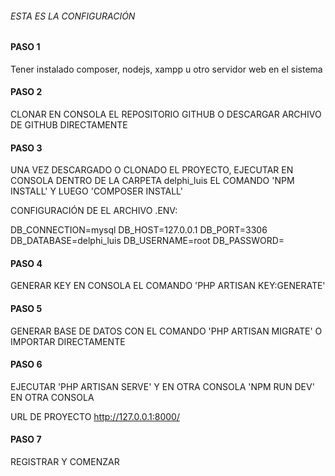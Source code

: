 ###### ESTA ES LA CONFIGURACIÓN ######

#### PASO 1 ####
Tener instalado composer, nodejs, xampp u otro servidor web en el sistema 

#### PASO 2 ####
CLONAR EN CONSOLA EL REPOSITORIO GITHUB O DESCARGAR ARCHIVO DE GITHUB DIRECTAMENTE

#### PASO 3 ####
UNA VEZ DESCARGADO O CLONADO EL PROYECTO, EJECUTAR EN CONSOLA DENTRO DE LA CARPETA delphi_luis EL COMANDO 'NPM INSTALL' Y LUEGO 'COMPOSER INSTALL'

CONFIGURACIÓN DE EL ARCHIVO .ENV:

DB_CONNECTION=mysql
DB_HOST=127.0.0.1
DB_PORT=3306
DB_DATABASE=delphi_luis
DB_USERNAME=root
DB_PASSWORD=

#### PASO 4 ####
GENERAR KEY EN CONSOLA EL COMANDO 'PHP ARTISAN KEY:GENERATE'

#### PASO 5 ####

GENERAR BASE DE DATOS CON EL COMANDO 'PHP ARTISAN MIGRATE' O IMPORTAR DIRECTAMENTE

#### PASO 6 ####

EJECUTAR 'PHP ARTISAN SERVE' Y EN OTRA CONSOLA 'NPM RUN DEV' EN OTRA CONSOLA

URL DE PROYECTO http://127.0.0.1:8000/

#### PASO 7 ####

REGISTRAR Y COMENZAR


